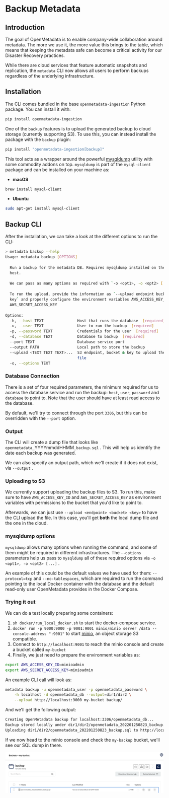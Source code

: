 # Backup Metadata

## Introduction

The goal of OpenMetadata is to enable company-wide collaboration around metadata. The more we use it, the more value this brings to the table, which means that keeping the metadata safe can become a critical activity for our Disaster Recovery practices.

While there are cloud services that feature automatic snapshots and replication, the `metadata` CLI now allows all users to perform backups regardless of the underlying infrastructure.

## Installation

The CLI comes bundled in the base `openmetadata-ingestion` Python package. You can install it with:

```bash
pip install openmetadata-ingestion
```

One of the `backup` features is to upload the generated backup to cloud storage (currently supporting S3). To use this, you can instead install the package with the `backup` plugin:

```bash
pip install "openmetadata-ingestion[backup]"
```

This tool acts as a wrapper around the powerful [mysqldump](https://dev.mysql.com/doc/refman/8.0/en/mysqldump.html) utility with some commodity addons on top. `mysqldump` is part of the `mysql-client` package and can be installed on your machine as:

* **macOS**

```bash
brew install mysql-client
```

* **Ubuntu**

```bash
sudo apt-get install mysql-client
```

## Backup CLI

After the installation, we can take a look at the different options to run the CLI:

```bash
> metadata backup --help
Usage: metadata backup [OPTIONS]

  Run a backup for the metadata DB. Requires mysqldump installed on the
  host.

  We can pass as many options as required with `-o <opt1>, -o <opt2> [...]`

  To run the upload, provide the information as `--upload endpoint bucket
  key` and properly configure the environment variables AWS_ACCESS_KEY_ID &
  AWS_SECRET_ACCESS_KEY

Options:
  -h, --host TEXT               Host that runs the database  [required]
  -u, --user TEXT               User to run the backup  [required]
  -p, --password TEXT           Credentials for the user  [required]
  -d, --database TEXT           Database to backup  [required]
  --port TEXT                   Database service port
  --output PATH                 Local path to store the backup
  --upload <TEXT TEXT TEXT>...  S3 endpoint, bucket & key to upload the backup
                                file
  -o, --options TEXT

```

### Database Connection

There is a set of four required parameters, the minimum required for us to access the database service and run the backup: `host`, `user`, `password` and `database` to point to. Note that the user should have at least read access to the database.

By default, we'll try to connect through the port `3306`, but this can be overridden with the `--port` option.

### Output

The CLI will create a dump file that looks like `openmetadata_`YYYYmmddHHMM`_backup.sql` . This will help us identify the date each backup was generated.

We can also specify an output path, which we'll create if it does not exist, via `--output` .

### Uploading to S3

We currently support uploading the backup files to S3. To run this, make sure to have `AWS_ACCESS_KEY_ID` and `AWS_SECRET_ACCESS_KEY` as environment variables with permissions to the bucket that you'd like to point to.

Afterwards, we can just use `--upload <endpoint> <bucket> <key>` to have the CLI upload the file. In this case, you'll get **both** the local dump file and the one in the cloud.

### mysqldump options

`mysqldump` allows many options when running the command, and some of them might be required in different infrastructures. The `--options` parameters help us pass to `mysqldump` all of these required options via `-o <opt1>, -o <opt2> [...]` .

An example of this could be the default values we have used for them: `--protocol=tcp` and `--no-tablespaces`, which are required to run the command pointing to the local Docker container with the database and the default read-only user OpenMetadata provides in the Docker Compose.

### Trying it out

We can do a test locally preparing some containers:

1. `sh docker/run_local_docker.sh` to start the docker-compose service.
2. `docker run -p 9000:9000 -p 9001:9001 minio/minio server /data --console-address ":9001"` to start [minio](https://min.io), an object storage S3 compatible.
3. Connect to `http://localhost:9001` to reach the minio console and create a bucket called `my-bucket`
4. Finally, we just need to prepare the environment variables as:

```bash
export AWS_ACCESS_KEY_ID=minioadmin
export AWS_SECRET_ACCESS_KEY=minioadmin
```

An example CLI call will look as:

```bash
metadata backup -u openmetadata_user -p openmetadata_password \
    -h localhost -d openmetadata_db --output=dir1/dir2 \
    --upload http://localhost:9000 my-bucket backup/
```

And we'll get the following output:

```bash
Creating OpenMetadata backup for localhost:3306/openmetadata_db...
Backup stored locally under dir1/dir2/openmetadata_202201250823_backup.sql
Uploading dir1/dir2/openmetadata_202201250823_backup.sql to http://localhost:9000/my-bucket/backup/openmetadata_202201250823_backup.sql...
```

If we now head to the minio console and check the `my-backup` bucket, we'll see our SQL dump in there.

![](../../.gitbook/assets/backup-metadata.png)

